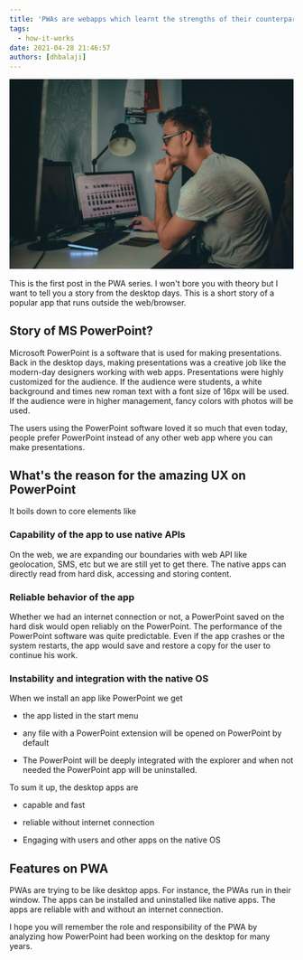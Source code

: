 ```yaml
---
title: 'PWAs are webapps which learnt the strengths of their counterparts'
tags:
  - how-it-works
date: 2021-04-28 21:46:57
authors: [dhbalaji]
---
```


![man-with-desktop-app](./assets/man-with-desktop.webp)

This is the first post in the PWA series. I won't bore you with theory but I want to tell you a story from the desktop days. This is a short story of a popular app that runs outside the web/browser.

<!-- truncate -->
 
## Story of MS PowerPoint?

Microsoft PowerPoint is a software that is used for making presentations. Back in the desktop days, making presentations was a creative job like the modern-day designers working with web apps. Presentations were highly customized for the audience. If the audience were students, a white background and times new roman text with a font size of 16px will be used. If the audience were in higher management, fancy colors with photos will be used.

The users using the PowerPoint software loved it so much that even today, people prefer PowerPoint instead of any other web app where you can make presentations.

## What's the reason for the amazing UX on PowerPoint

It boils down to core elements like

### Capability of the app to use native APIs

On the web, we are expanding our boundaries with web API like geolocation, SMS, etc but we are still yet to get there. The native apps can directly read from hard disk, accessing and storing content.

### Reliable behavior of the app

Whether we had an internet connection or not, a PowerPoint saved on the hard disk would open reliably on the PowerPoint. The performance of the PowerPoint software was quite predictable. Even if the app crashes or the system restarts, the app would save and restore a copy for the user to continue his work.

### Instability and integration with the native OS

When we install an app like PowerPoint we get 

- the app listed in the start menu

- any file with a PowerPoint extension will be opened on PowerPoint by default

- The PowerPoint will be deeply integrated with the explorer and when not needed the PowerPoint app will be uninstalled.

To sum it up, the desktop apps are 

- capable and fast

- reliable without internet connection

- Engaging with users and other apps on the native OS

## Features on PWA

PWAs are trying to be like desktop apps. For instance, the PWAs run in their window. The apps can be installed and uninstalled like native apps. The apps are reliable with and without an internet connection.

I hope you will remember the role and responsibility of the PWA by analyzing how PowerPoint had been working on the desktop for many years.

